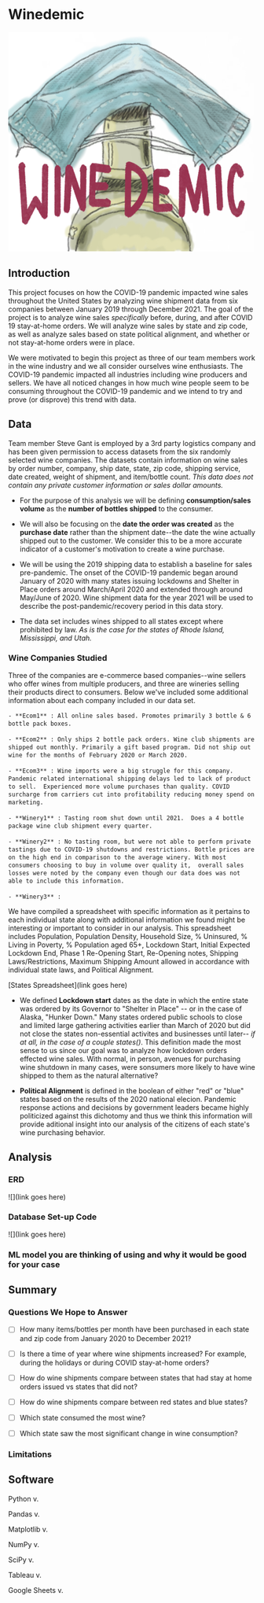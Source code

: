 # **Winedemic**

![Winedemic-logo.jpeg](https://github.com/Sgant1/Final_Project/blob/ed65bbb3734eecb08788eddb1157a21ad2ab02c1/Winedemic_logo%20500x446.png)

## **Introduction**

This project focuses on how the COVID-19 pandemic impacted wine sales throughout the United States by analyzing wine shipment data from six companies between January 2019 through December 2021. The goal of the project is to analyze wine sales *specifically* before, during, and after COVID 19 stay-at-home orders. We will analyze wine sales by state and zip code, as well as analyze sales based on state political alignment, and whether or not stay-at-home orders were in place.

We were motivated to begin this project as three of our team members work in the wine industry and we all consider ourselves wine enthusiasts. The COVID-19 pandemic impacted all industries including wine producers and sellers. We have all noticed changes in how much wine people seem to be consuming throughout the COVID-19 pandemic and we intend to try and prove (or disprove) this trend with data. 

## **Data**

Team member Steve Gant is employed by a 3rd party logistics company and has been given permission to access datasets from the six randomly selected wine companies. The datasets contain information on wine sales by order number, company, ship date, state, zip code, shipping service, date created, weight of shipment, and item/bottle count. *This data does not contain any private customer information or sales dollar amounts.* 

  - For the purpose of this analysis we will be defining **consumption/sales volume** as the **number of bottles shipped** to the consumer. 
  
  - We will also be focusing on the **date the order was created** as the **purchase date** rather than the shipment date--the date the wine actually shipped out to the customer.  We consider this to be a more accurate indicator of a customer's motivation to create a wine purchase.

  - We will be using the 2019 shipping data to establish a baseline for sales pre-pandemic.  The onset of the COVID-19 pandemic began around January of 2020 with many states issuing lockdowns and Shelter in Place orders around March/April 2020 and extended through around May/June of 2020. Wine shipment data for the year 2021 will be used to describe the post-pandemic/recovery period in this data story.
  
  - The data set includes wines shipped to all states except where prohibited by law. *As is the case for the states of Rhode Island, Mississippi, and Utah.*
  
  ### Wine Companies Studied
  Three of the companies are e-commerce based companies--wine sellers who offer wines from multiple producers, and three are wineries selling their products direct to   consumers. Below we've included some additional information about each company included in our data set.
  
    - **Ecom1** : All online sales based. Promotes primarily 3 bottle & 6 bottle pack boxes.

    - **Ecom2** : Only ships 2 bottle pack orders. Wine club shipments are shipped out monthly. Primarily a gift based program. Did not ship out wine for the months of February 2020 or March 2020.

    - **Ecom3** : Wine imports were a big struggle for this company. Pandemic related international shipping delays led to lack of product to sell.  Experienced more volume purchases than quality. COVID surcharge from carriers cut into profitability reducing money spend on marketing.

    - **Winery1** : Tasting room shut down until 2021.  Does a 4 bottle package wine club shipment every quarter.

    - **Winery2** : No tasting room, but were not able to perform private tastings due to COVID-19 shutdowns and restrictions. Bottle prices are on the high end in comparison to the average winery. With most consumers choosing to buy in volume over quality it,  overall sales losses were noted by the company even though our data does was not able to include this information.
    
    - **Winery3** :


We have compiled a spreadsheet with specific information as it pertains to each individual state along with additional information we found might be interesting or important to consider in our analysis.  This spreadsheet includes Population, Population Density, Household Size, % Uninsured, % Living in Poverty, % Population aged 65+, Lockdown Start, Initial Expected Lockdown End, Phase 1 Re-Opening Start, Re-Opening notes, Shipping Laws/Restrictions, Maximum Shipping Amount allowed in accordance with individual state laws, and Political Alignment. 

[States Spreadsheet](link goes here)

  - We defined **Lockdown start** dates as the date in which the entire state was ordered by its Governor to "Shelter in Place" -- or in the case of Alaska, "Hunker Down."  Many states ordered public schools to close and limited large gathering activities earlier than March of 2020 but did not close the states non-essential activites and businesses until later-- *if at all, in the case of a couple states()*. This definition made the most sense to us since our goal was to analyze how lockdown orders effected wine sales. With normal, in person, avenues for purchasing wine shutdown in many cases, were sonsumers more likely to have wine shipped to them as the natural alternative?
  
  - **Political Alignment** is defined in the boolean of either "red" or "blue" states based on the results of the 2020 national elecion. Pandemic response actions and decisions by government leaders became highly politicized against this dichotomy and thus we think this information will provide aditional insight into our analysis   of the citizens of each state's wine purchasing behavior.


## **Analysis**

### ERD

![](link goes here)

### Database Set-up Code

![](link goes here)

### ML model you are thinking of using and why it would be good for your case

## **Summary**

### Questions We Hope to Answer

- [ ] How many items/bottles per month have been purchased in each state and zip code from January 2020 to December 2021?

- [ ] Is there a time of year where wine shipments increased? For example, during the holidays or during COVID stay-at-home orders?

- [ ] How do wine shipments compare between states that had stay at home orders issued vs states that did not?

- [ ] How do wine shipments compare between red states and blue states?

- [ ] Which state consumed the most wine?

- [ ] Which state saw the most significant change in wine consumption?

### Limitations



## Software 

Python v.

Pandas v.

Matplotlib v.

NumPy v.

SciPy v.

Tableau v.

Google Sheets v.





